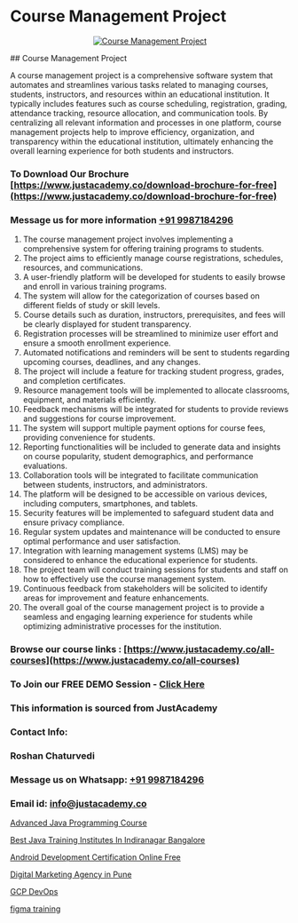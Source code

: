 # Course Management Project

<p align="center">
  <a href="https://justacademy.co/course-detail/pmp-certification-training">
    <img src="https://justacademy.co/storage2/course_image/1709713463_course_image.webp" alt="Course Management Project">
  </a>
</p>
## Course Management Project

A course management project is a comprehensive software system that automates and streamlines various tasks related to managing courses, students, instructors, and resources within an educational institution. It typically includes features such as course scheduling, registration, grading, attendance tracking, resource allocation, and communication tools. By centralizing all relevant information and processes in one platform, course management projects help to improve efficiency, organization, and transparency within the educational institution, ultimately enhancing the overall learning experience for both students and instructors.
### To Download Our Brochure [https://www.justacademy.co/download-brochure-for-free](https://www.justacademy.co/download-brochure-for-free)
### Message us for more information [+91 9987184296](https://api.whatsapp.com/send?phone=919987184296)
1) The course management project involves implementing a comprehensive system for offering training programs to students.
2) The project aims to efficiently manage course registrations, schedules, resources, and communications.
3) A user-friendly platform will be developed for students to easily browse and enroll in various training programs.
4) The system will allow for the categorization of courses based on different fields of study or skill levels.
5) Course details such as duration, instructors, prerequisites, and fees will be clearly displayed for student transparency.
6) Registration processes will be streamlined to minimize user effort and ensure a smooth enrollment experience.
7) Automated notifications and reminders will be sent to students regarding upcoming courses, deadlines, and any changes.
8) The project will include a feature for tracking student progress, grades, and completion certificates.
9) Resource management tools will be implemented to allocate classrooms, equipment, and materials efficiently.
10) Feedback mechanisms will be integrated for students to provide reviews and suggestions for course improvement.
11) The system will support multiple payment options for course fees, providing convenience for students.
12) Reporting functionalities will be included to generate data and insights on course popularity, student demographics, and performance evaluations.
13) Collaboration tools will be integrated to facilitate communication between students, instructors, and administrators.
14) The platform will be designed to be accessible on various devices, including computers, smartphones, and tablets.
15) Security features will be implemented to safeguard student data and ensure privacy compliance.
16) Regular system updates and maintenance will be conducted to ensure optimal performance and user satisfaction.
17) Integration with learning management systems (LMS) may be considered to enhance the educational experience for students.
18) The project team will conduct training sessions for students and staff on how to effectively use the course management system.
19) Continuous feedback from stakeholders will be solicited to identify areas for improvement and feature enhancements.
20) The overall goal of the course management project is to provide a seamless and engaging learning experience for students while optimizing administrative processes for the institution.

### Browse our course links : [https://www.justacademy.co/all-courses](https://www.justacademy.co/all-courses) 
### To Join our FREE DEMO Session - [Click Here](https://www.justacademy.co/register-for-course-demo)


### This information is sourced from JustAcademy
### Contact Info:
### Roshan Chaturvedi
### Message us on Whatsapp: [+91 9987184296](https://api.whatsapp.com/send?phone=919987184296)
### Email id: [info@justacademy.co](mailto:info@justacademy.co)
                
[Advanced Java Programming Course](https://www.linkedin.com/pulse/advanced-java-programming-course-justacademy-thane-vcvec/)

[Best Java Training Institutes In Indiranagar Bangalore](https://www.linkedin.com/pulse/best-java-training-institutes-indiranagar-bangalore-d4mze?trackingId=wVY8ooaFsm6Nau50N2IOMg%3D%3D&lipi=urn%3Ali%3Apage%3Ad_flagship3_company_admin%3Bjmi5U8HnRnGuyDtWTpE8KQ%3D%3D)

[Android Development Certification Online Free](https://medium.com/@AkashSingh2052/android-development-certification-online-free-c718b7705c49)

[Digital Marketing Agency in Pune](https://medium.com/@roneet705/digital-marketing-agency-in-pune-48957609804c)

[GCP DevOps](https://justacademyin.github.io/justacademy/gcp-devops)

[figma training](https://justacademyin.github.io/justacademy/figma-training)


